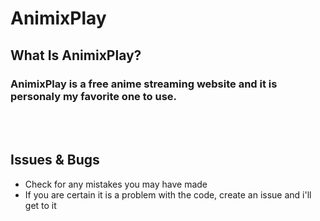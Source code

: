 # **AnimixPlay**
## **What Is AnimixPlay?**
###  AnimixPlay is a free anime streaming website and it is personaly my favorite one to use.

</br></br>

## Issues & Bugs
- Check for any mistakes you may have made 
- If you are certain it is a problem with the code, create an issue and i'll get to it
